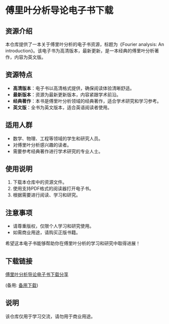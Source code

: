 # 傅里叶分析导论电子书下载

## 资源介绍

本仓库提供了一本关于傅里叶分析的电子书资源，标题为《Fourier analysis: An introduction》。该电子书为高清版本，最新更新，是一本经典的傅里叶分析著作，内容为英文版。

## 资源特点

- **高清版本**：电子书以高清格式提供，确保阅读体验清晰舒适。
- **最新版本**：资源为最新更新版本，内容紧跟学术前沿。
- **经典著作**：本书是傅里叶分析领域的经典著作，适合学术研究和学习参考。
- **英文版**：全书为英文版本，适合英语阅读者使用。

## 适用人群

- 数学、物理、工程等领域的学生和研究人员。
- 对傅里叶分析感兴趣的读者。
- 需要参考经典著作进行学术研究的专业人士。

## 使用说明

1. 下载本仓库中的资源文件。
2. 使用支持PDF格式的阅读器打开电子书。
3. 根据需要进行阅读、学习和研究。

## 注意事项

- 请尊重版权，仅限个人学习和研究使用。
- 如需商业用途，请购买正版书籍。

希望这本电子书能够帮助你在傅里叶分析的学习和研究中取得进展！

## 下载链接
[傅里叶分析导论电子书下载分享](https://pan.quark.cn/s/17113a03659d) 

(备用: [备用下载](https://pan.baidu.com/s/1R66z7uju4uzUcavqR8GUkw?pwd=1234))

## 说明

该仓库仅用于学习交流，请勿用于商业用途。
